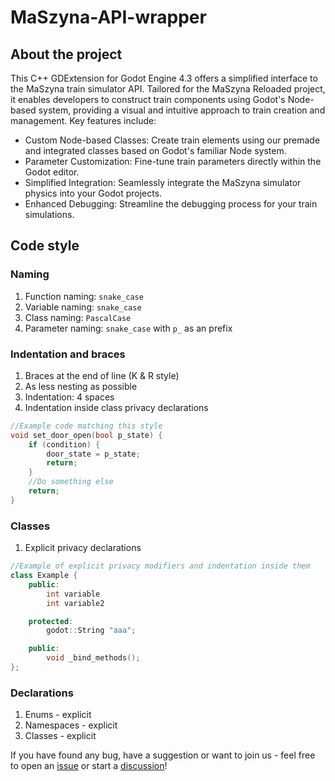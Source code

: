﻿# MaSzyna-API-wrapper
## About the project
This C++ GDExtension for Godot Engine 4.3 offers a simplified interface to the MaSzyna train simulator API. Tailored for the MaSzyna Reloaded project, it enables developers to construct train components using Godot's Node-based system, providing a visual and intuitive approach to train creation and management. Key features include:

- Custom Node-based Classes: Create train elements using our premade and integrated classes based on Godot's familiar Node system.
- Parameter Customization: Fine-tune train parameters directly within the Godot editor.
- Simplified Integration: Seamlessly integrate the MaSzyna simulator physics into your Godot projects.
- Enhanced Debugging: Streamline the debugging process for your train simulations.
## Code style
### Naming
1. Function naming: `snake_case`
2. Variable naming: `snake_case`
3. Class naming: `PascalCase`
4. Parameter naming: `snake_case` with `p_` as an prefix
### Indentation and braces
1. Braces at the end of line (K & R style)
2. As less nesting as possible
3. Indentation: 4 spaces
4. Indentation inside class privacy declarations
```cpp
//Example code matching this style
void set_door_open(bool p_state) {
    if (condition) {
        door_state = p_state;
        return;
    }
    //Do something else
    return;
}
```
### Classes
1. Explicit privacy declarations
```hpp
//Example of explicit privacy modifiers and indentation inside them
class Example {
    public:
        int variable
        int variable2

    protected:
        godot::String "aaa";

    public:
        void _bind_methods();
};
```
### Declarations
1. Enums - explicit
2. Namespaces - explicit
3. Classes - explicit

If you have found any bug, have a suggestion or want to join us - feel free to open an [issue](https://github.com/MaSzyna-Reloaded/MaSzyna-API-wrapper/issues) or start a [discussion](https://github.com/MaSzyna-Reloaded/MaSzyna-API-wrapper/discussions)!
